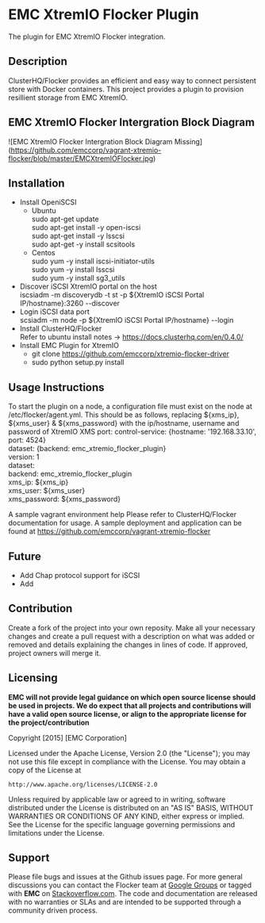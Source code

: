 EMC XtremIO Flocker Plugin
======================
The plugin for EMC XtremIO Flocker integration.

## Description
ClusterHQ/Flocker provides an efficient and easy way to connect persistent store with Docker containers. This project provides a plugin to provision resillient storage from EMC XtremIO.

## EMC XtremIO Flocker Intergration Block Diagram
![EMC XtremIO Flocker Intergration Block Diagram Missing] 
(https://github.com/emccorp/vagrant-xtremio-flocker/blob/master/EMCXtremIOFlocker.jpg)
## Installation
- Install OpeniSCSI 
    * Ubuntu<br>
    sudo apt-get update <br>
    sudo apt-get install -y open-iscsi<br>
    sudo apt-get install -y lsscsi<br>
    sudo apt-get -y install scsitools
    * Centos<br>
    sudo yum -y install iscsi-initiator-utils<br>
    sudo yum -y install lsscsi<br>
    sudo yum -y install sg3_utils<br>
- Discover iSCSI XtremIO portal on the host<br>
    iscsiadm -m discoverydb -t st -p ${XtremIO iSCSI Portal IP/hostname}:3260 --discover
- Login iSCSI data port<br> 
scsiadm -m node  -p ${XtremIO iSCSI Portal IP/hostname} --login
- Install ClusterHQ/Flocker<br>
Refer to ubuntu install notes -> https://docs.clusterhq.com/en/0.4.0/
- Install EMC Plugin for XtremIO<br>
    * git clone https://github.com/emccorp/xtremio-flocker-driver
    * sudo python setup.py install

## Usage Instructions
To start the plugin on a node, a configuration file must exist on the node at /etc/flocker/agent.yml. This should be as follows, replacing ${xms_ip}, ${xms_user} & ${xms_password} with the ip/hostname, username and password of XtremIO XMS port:
control-service: {hostname: '192.168.33.10', port: 4524}<br>
dataset: {backend: emc_xtremio_flocker_plugin} <br>
version: 1 <br>
dataset: <br>
backend: emc_xtremio_flocker_plugin <br> 
xms_ip: ${xms_ip} <br>
xms_user: ${xms_user} <br> 
xms_password: ${xms_password} <br>

A sample vagrant environment help 
Please refer to ClusterHQ/Flocker documentation for usage. A sample deployment and application can be found at https://github.com/emccorp/vagrant-xtremio-flocker 

## Future
- Add Chap protocol support for iSCSI
- Add 

## Contribution
Create a fork of the project into your own reposity. Make all your necessary changes and create a pull request with a description on what was added or removed and details explaining the changes in lines of code. If approved, project owners will merge it.

Licensing
---------
**EMC will not provide legal guidance on which open source license should be used in projects. We do expect that all projects and contributions will have a valid open source license, or align to the appropriate license for the project/contribution**

Copyright [2015] [EMC Corporation]

Licensed under the Apache License, Version 2.0 (the "License");
you may not use this file except in compliance with the License.
You may obtain a copy of the License at

    http://www.apache.org/licenses/LICENSE-2.0

Unless required by applicable law or agreed to in writing, software
distributed under the License is distributed on an "AS IS" BASIS,
WITHOUT WARRANTIES OR CONDITIONS OF ANY KIND, either express or implied.
See the License for the specific language governing permissions and
limitations under the License.

Support
-------
Please file bugs and issues at the Github issues page. For more general discussions you can contact the Flocker team at <a href="https://groups.google.com/forum/#!forum/flocker-users">Google Groups</a> or tagged with **EMC** on <a href="https://stackoverflow.com">Stackoverflow.com</a>. The code and documentation are released with no warranties or SLAs and are intended to be supported through a community driven process.
